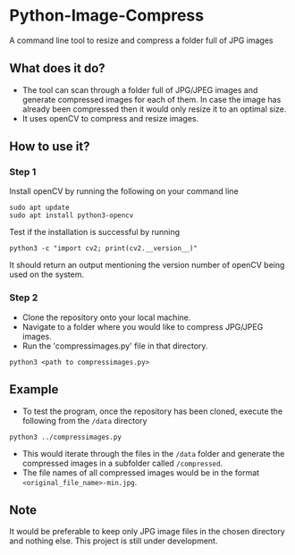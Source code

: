 # Python-Image-Compress
A command line tool to resize and compress a folder full of JPG images

## What does it do?
- The tool can scan through a folder full of JPG/JPEG images and generate compressed images for each of them. In case the image has already been compressed then it would only resize it to an optimal size.
- It uses openCV to compress and resize images.

## How to use it?
### Step 1
Install openCV by running the following on your command line
```
sudo apt update
sudo apt install python3-opencv
```
Test if the installation is successful by running
```
python3 -c "import cv2; print(cv2.__version__)"
```
It should return an output mentioning the version number of openCV being used on the system.

### Step 2
- Clone the repository onto your local machine.
- Navigate to a folder where you would like to compress JPG/JPEG images. 
- Run the 'compressimages.py' file in that directory.
```
python3 <path to compressimages.py>
```

## Example
- To test the program, once the repository has been cloned, execute the following from the ```/data``` directory
```
python3 ../compressimages.py
```
- This would iterate through the files in the ```/data``` folder and generate the compressed images in a subfolder called ```/compressed```.
- The file names of all compressed images would be in the format ```<original_file_name>-min.jpg```.

## Note
It would be preferable to keep only JPG image files in the chosen directory and nothing else.
This project is still under development.
